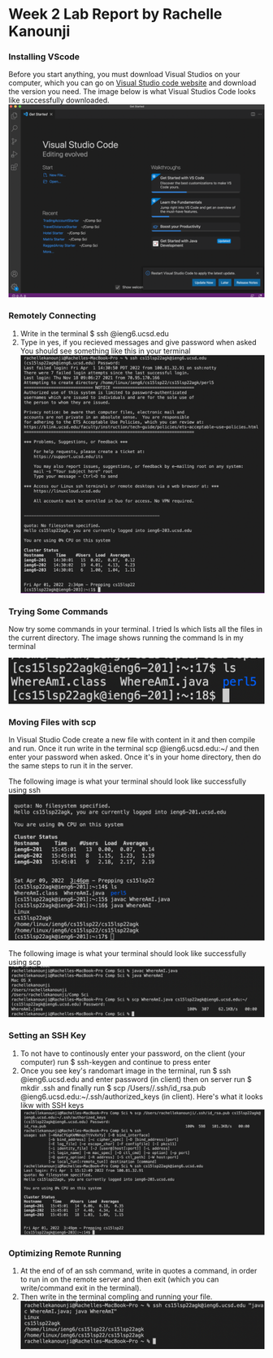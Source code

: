 # Week 2 Lab Report by Rachelle Kanounji

### Installing VScode
Before you start anything, you must download Visual Studios on your computer, which you can go on [Visual Studio code website](https://code.visualstudio.com/) and download the version you need. The image below is what Visual Studios Code looks like successfully downloaded. 
 ![Image of VSCode](Screen%20Shot%202022-04-01%20at%202.16.41%20PM.png)

### Remotely Connecting
1. Write in the terminal $ ssh <course specific account>@ieng6.ucsd.edu
2. Type in yes, if you recieved messages and give password when asked 
 You should see something like this in your terminal ![image for part 2](part2.png)


### Trying Some Commands
      
Now try some commands in your terminal. I tried ls which lists all the files in the current directory. The image shows running the command ls in my terminal 

 ![image for part 3](ls.png)


### Moving Files with scp
In Visual Studio Code create a new file with content in it and then compile and run. Once it run write in the terminal  scp <the file name> <course specific account>@ieng6.ucsd.edu:~/ and then enter your password when asked. Once it's in your home directory, then do the same steps to run it in the server.  
 
The following image is what your terminal should look like successfully using ssh ![image for part 5a](part6a.png)

The following image is what your terminal should look like successfully using scp ![image for part 5b](part6.png)

### Setting an SSH Key
 1. To not have to continously enter your password, on the client (your computer) run $ ssh-keygen and continue to press enter 
2. Once you see key's randomart image in the terminal, run $ ssh <course specific account>@ieng6.ucsd.edu and enter password (in client) then on server run $ mkdir .ssh and finally run $ scp /Users/<user-name>/.ssh/id_rsa.pub <course specific account>@ieng6.ucsd.edu:~/.ssh/authorized_keys (in client). 
Here's what it looks likw with SSH keys ![image for part 6](part66.png)
 
### Optimizing Remote Running
1. At the end of of an ssh command, write in quotes a command, in order to run in on the remote server and then exit (which you can write/command exit in the terminal). 
2. Then write in the terminal compling and running your file. 
 ![image for part 7](part7.png)
 
 
 








